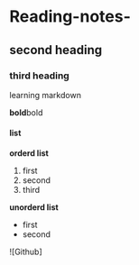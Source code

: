 # Reading-notes-
## second heading 
### third heading 

learning markdown 

**bold**bold

#### list

**orderd list**
1. first
2. second
3. third

**unorderd list**
* first
* second 

![Github]

